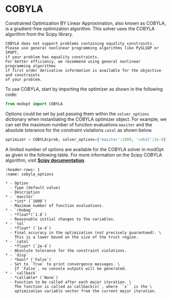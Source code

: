 # COBYLA

Constrained Optimization BY Linear Approximation, also known as COBYLA, is a gradient-free optimization algorithm.
This solver uses the COBYLA algorithm from the Scipy library.
```{note}
COBYLA does not support problems containing equality constraints.
Please use general nonlinear programming algorithms like PySLSQP or IPOPT, 
if your problem has equality constraints.
For better efficiency, we recommend using general nonlinear programming algorithms
if first order derivative information is available for the objective and constraints
of your problem.
```

To use COBYLA, start by importing the optimizer as shown in the following code:

```py
from modopt import COBYLA
```

Options could be set by just passing them within the `solver_options` dictionary when 
instantiating the COBYLA optimizer object.
For example, we can set the maximum number of function evaluations `maxiter` 
and the absolute tolerance for the constraint violations `catol` as shown below.

```py
optimizer = COBYLA(prob, solver_options={'maxiter':1000, 'catol':1e-6})
```

A limited number of options are available for the COBYLA solver in modOpt as given in the following table.
For more information on the Scipy COBYLA algorithm, visit
**[Scipy documentation](https://docs.scipy.org/doc/scipy/reference/optimize.minimize-cobyla.html)**.

```{list-table} COBYLA solver options
:header-rows: 1
:name: cobyla_options

* - Option
  - Type (default value)
  - Description
* - `maxiter`
  - *int* (`1000`)
  - Maximum number of function evaluations.
* - `rhobeg`
  - *float*(`1.0`)
  - Reasonable initial changes to the variables.
* - `tol`
  - *float* (`1e-4`)
  - Final accuracy in the optimization (not precisely guaranteed). \
    This is a lower bound on the size of the trust region.
* - `catol`
  - *float* (`2e-4`)
  - Absolute tolerance for the constraint violations.
* - `disp`
  - *bool* (`False`)
  - Set to `True` to print convergence messages. \
    If `False`, no console outputs will be generated.
* - `callback`
  - *callable* (`None`)
  - Function to be called after each major iteration. \
    The function is called as`callback(x)`, where ``x`` is the \
    optimization variable vector from the current major iteration.
```